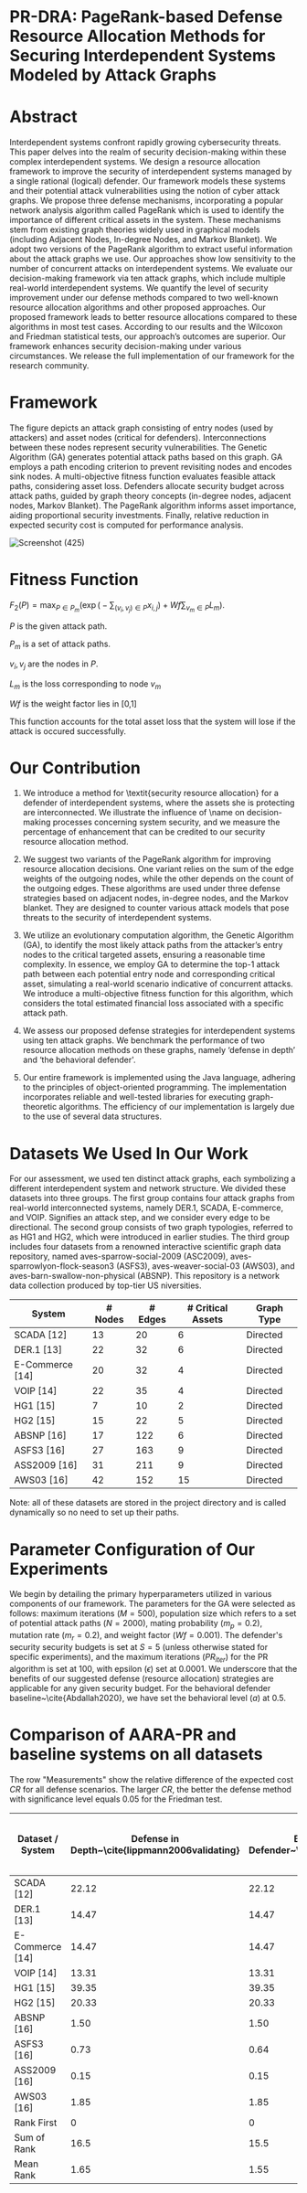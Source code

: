 # PR-DRA: PageRank-based Defense Resource Allocation Methods for Securing Interdependent Systems Modeled by Attack Graphs

# Abstract

Interdependent systems confront rapidly growing cybersecurity threats. This paper delves into the realm of security decision-making within these complex interdependent systems. We design a resource allocation framework to improve the security of interdependent systems managed by a single rational (logical) defender. Our framework models these systems and their potential attack vulnerabilities using the notion of cyber attack graphs. We propose three defense mechanisms, incorporating a popular network analysis algorithm called PageRank which is used to identify the importance of different critical assets in the system. These mechanisms stem from existing graph theories widely used in graphical models (including Adjacent Nodes, In-degree Nodes, and Markov Blanket). We adopt two versions of the PageRank algorithm to extract useful information about the attack graphs we use. Our approaches show low sensitivity to the number of concurrent attacks on interdependent systems. We evaluate our decision-making framework via ten attack graphs, which include multiple real-world interdependent systems. We quantify the level of security improvement under our defense methods compared to two well-known resource allocation algorithms and other proposed approaches. Our proposed framework leads to better resource allocations compared to these algorithms in most test cases. According to our results and the Wilcoxon and Friedman statistical tests, our approach’s outcomes are superior. Our framework enhances security decision-making under various circumstances. We release the full implementation of our framework for the research community.

# Framework

The figure depicts an attack graph consisting of entry nodes (used by attackers) and asset nodes (critical for defenders). Interconnections between these nodes represent security vulnerabilities. The Genetic Algorithm (GA) generates potential attack paths based on this graph. GA employs a path encoding criterion to prevent revisiting nodes and encodes sink nodes. A multi-objective fitness function evaluates feasible attack paths, considering asset loss. Defenders allocate security budget across attack paths, guided by graph theory concepts (in-degree nodes, adjacent nodes, Markov Blanket). The PageRank algorithm informs asset importance, aiding proportional security investments. Finally, relative reduction in expected security cost is computed for performance analysis.

![Screenshot (425)](https://github.com/Mohammed-Ryiad-Eiadeh/Graph_Based_Network_Resource_Allocation_Approaches/assets/93108547/dad953a0-0643-4e6c-aea9-044d4312383d)

# Fitness Function

$F_2(P) = \max_{P \in P_m} \big(\exp\big(-\sum_{(v_i,v_j)\in P} {x_{i,j}}\big) + Wf\sum_{v_m\in P} L_m\big).$
   
   $P$ is the given attack path.

   $P_m$ is a set of attack paths.

   $v_i,v_j$ are the nodes in $P$.

   $L_m$ is the loss corresponding to node $v_m$

   $Wf$ is the weight factor lies in [0,1]
   
This function accounts for the total asset loss that the system will lose if the attack is occured successfully.

# Our Contribution

1) We introduce a method for \textit{security resource allocation} for a defender of interdependent systems, where the assets she is protecting are interconnected. We illustrate the influence of \name on decision-making processes concerning system security, and we measure the percentage of enhancement that can be credited to our security resource allocation method.

2) We suggest two variants of the PageRank algorithm for improving resource allocation decisions. One variant relies on the sum of the edge weights of the outgoing nodes, while the other depends on the count of the outgoing edges. These algorithms are used under three defense strategies based on adjacent nodes, in-degree nodes, and the Markov blanket. They are designed to counter various attack models that pose threats to the security of interdependent systems.

3) We utilize an evolutionary computation algorithm, the Genetic Algorithm (GA), to identify the most likely attack paths from the attacker’s entry nodes to the critical targeted assets, ensuring a reasonable time complexity. In essence, we employ GA to determine the top-1 attack path between each potential entry node and corresponding critical asset, simulating a real-world scenario indicative of concurrent attacks. We introduce a multi-objective fitness function for this algorithm, which considers the total estimated financial loss associated with a specific attack path.

4) We assess our proposed defense strategies for interdependent systems using ten attack graphs. We benchmark the performance of two resource allocation methods on these graphs, namely ‘defense in depth’ and ‘the behavioral defender'.

5) Our entire framework is implemented using the Java language, adhering to the principles of object-oriented programming. The implementation incorporates reliable and well-tested libraries for executing graph-theoretic algorithms. The efficiency of our implementation is largely due to the use of several data structures.

# Datasets We Used In Our Work

For our assessment, we used ten distinct attack graphs, each symbolizing a different interdependent system and network structure. We divided these datasets into three groups. The first group contains four attack graphs from real-world interconnected systems, namely DER.1, SCADA, E-commerce, and VOIP. Signifies an attack step, and we consider every edge to be directional. The second group consists of two graph typologies, referred to as HG1 and HG2, which were introduced in earlier studies. The third group includes four datasets from a renowned interactive scientific graph data repository, named aves-sparrow-social-2009 (ASC2009), aves-sparrowlyon-flock-season3 (ASFS3), aves-weaver-social-03 (AWS03), and aves-barn-swallow-non-physical (ABSNP). This repository is a network data collection produced by top-tier US niversities.

| System | # Nodes | # Edges | # Critical Assets | Graph Type |
| --- | --- | --- | --- | --- |
| SCADA [12] | 13 | 20 | 6 | Directed |
| DER.1 [13] | 22 | 32 | 6 | Directed |
| E-Commerce [14] | 20 | 32 | 4 | Directed |
| VOIP [14] | 22 | 35 | 4 | Directed |
| HG1 [15] | 7 | 10 | 2 | Directed |
| HG2 [15] | 15 | 22 | 5 | Directed |
| ABSNP [16] | 17 | 122 | 6 | Directed |
| ASFS3 [16] | 27 | 163 | 9 | Directed |
| ASS2009 [16] | 31 | 211 | 9 | Directed |
| AWS03 [16] | 42 | 152 | 15 | Directed |

Note: all of these datasets are stored in the project directory and is called dynamically so no need to set up their paths.

# Parameter Configuration of Our Experiments

We begin by detailing the primary hyperparameters utilized in various components of our framework. The parameters for the GA were selected as follows: maximum iterations ($M=500$), population size which refers to a set of potential attack paths ($N=2000$), mating probability ($m_p=0.2$), mutation rate ($m_r=0.2$), and weight factor ($Wf=0.001$). The defender's security security budgets is set at $S=5$ (unless otherwise stated for specific experiments), and the maximum iterations ($PR_{iter}$) for the PR algorithm is set at 100, with epsilon ($\epsilon$) set at 0.0001. We underscore that the benefits of our suggested defense (resource allocation) strategies are applicable for any given security budget. For the behavioral defender baseline~\cite{Abdallah2020}, we have set the behavioral level ($a$) at 0.5.

# Comparison of AARA-PR and baseline systems on all datasets

The row "Measurements" show the relative difference of the expected cost $CR$ for all defense scenarios. The larger $CR$, the better the defense method with significance level equals 0.05 for the Friedman test.

| Dataset / System                      | Defense in Depth~\cite{lippmann2006validating} | Behavioral Defender~\cite{Abdallah2020} | Adjacent Nodes | In Degree Nodes | MB Nodes | PR (JGraphT) + MB Nodes | PR (JGraphT) + Adjacent Nodes | PR (JGraphT) + In-Degree Nodes | PRV1 + MB Nodes | PRV1 + Adjacent Nodes | PRV1 + In-Degree Nodes |
|---------------------------------------|-----------------------------------------------|-----------------------------------------|----------------|-----------------|----------|--------------------------|--------------------------------|--------------------------------|-----------------|------------------------|-------------------------|
| SCADA [12]         | 22.12                                         | 22.12                                   | 29.70          | 36.53           | 24.95    | 28.51                    | 39.42                          | 44.49                          | 31.20           | 45.33                  | **49.61**               |
| DER.1 [13]         | 14.47                                         | 14.47                                   | 32.64          | 42.62           | 33.19    | 28.60                    | 41.39                          | 55.71                          | 29.76           | 43.16                  | **57.24**               |
| E-Commerce [14] | 14.47                                     | 14.47                                   | 42.62          | 42.62           | 42.62    | 36.58                    | **69.73**                      | **69.73**                      | 31.84           | 41.99                  | 41.99                   |
| VOIP [14]    | 13.31                                         | 13.31                                   | 46.47          | 46.47           | 46.47    | 40.63                    | **69.73**                      | **69.73**                      | 32.91           | 33.09                  | 46.75                   |
| HG1 [15]                  | 39.35                                         | 39.35                                   | 64.68          | 56.54           | 54.41    | 45.85                    | 54.12                          | 56.32                          | 69.73           | **77.50**              | 63.19                   |
| HG2 [15]                  | 20.33                                         | 20.33                                   | 32.18          | **42.62**       | 28.49    | 22.50                    | 27.59                          | 38.88                          | 19.13           | 21.89                  | 31.07                   |
| ABSNP [16]                | 1.50                                          | 1.50                                    | 2.13           | 3.93            | 2.78     | 4.84                     | 5.79                           | 5.79                           | 4.84            | **69.73**              | **69.73**               |
| ASFS3 [16]                | 0.73                                          | 0.64                                    | 0.96           | **69.73**       | 1.42     | 1.03                     | 1.62                           | 1.85                           | 0.78            | 1.32                   | 1.38                    |
| ASS2009 [16]              | 0.15                                          | 0.15                                    | 0.31           | 0.61            | 0.42     | 0.33                     | 0.44                           | 0.63                           | 0.64            | 0.76                   | **69.73**               |
| AWS03 [16]                | 1.85                                          | 1.85                                    | 3.24           | **69.73**       | 3.98     | 3.70                     | 5                              | 5.36                           | 3.05            | 3.80                   | 4.10                    |
| Rank First                            | 0                                             | 0                                       | 0              | 0               | 3        | 0                        | 0                              | 2                              | 2               | 2                      | **4**                   |
| Sum of Rank                           | 16.5                                          | 15.5                                    | 57             | 82              | 60       | 44.5                     | 78.5                           | **92.5**                        | 48.5            | 76                     | 89                      |
| Mean Rank                             | 1.65                                          | 1.55                                    | 5.70           | 8.20            | 6        | 4.45                     | 7.85                           | **9.25**                        | 4.85            | 7.60                   | 8.90                    |

